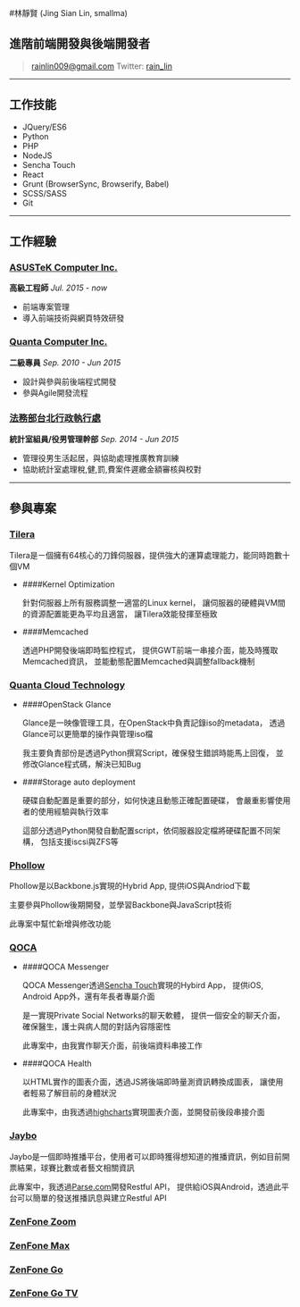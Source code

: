 #林靜賢 (Jing Sian Lin, smallma)
## 進階前端開發與後端開發者

> [rainlin009@gmail.com](rainlin009@gmail.com)
> Twitter: [rain_lin](https://twitter.com/rain_lin)

-----

## 工作技能

* JQuery/ES6
* Python
* PHP
* NodeJS
* Sencha Touch
* React
* Grunt (BrowserSync, Browserify, Babel)
* SCSS/SASS
* Git

-----

## 工作經驗

### [ASUSTeK Computer Inc.](http://www.asus.com/)

__高級工程師__ *Jul. 2015 - now*

* 前端專案管理
* 導入前端技術與網頁特效研發


### [Quanta Computer Inc.](http://www.quantatw.com/)

__二級專員__ *Sep. 2010 - Jun 2015*

* 設計與參與前後端程式開發
* 參與Agile開發流程


### [法務部台北行政執行處](http://www.tpk.moj.gov.tw/mp030.html)

__統計室組員/役男管理幹部__ *Sep. 2014 - Jun 2015* 

* 管理役男生活起居，與協助處理推廣教育訓練
* 協助統計室處理稅,健,罰,費案件遲繳金額審核與校對


-----


## 參與專案

### [Tilera](https://en.wikipedia.org/wiki/TILE64)
Tilera是ㄧ個擁有64核心的刀鋒伺服器，提供強大的運算處理能力，能同時跑數十個VM

- ####Kernel Optimization

    針對伺服器上所有服務調整一適當的Linux kernel，
    讓伺服器的硬體與VM間的資源配置能更為平均且適當，
    讓Tilera效能發揮至極致

- ####Memcached

    透過PHP開發後端即時監控程式，
    提供GWT前端一串接介面，能及時獲取Memcached資訊，
    並能動態配置Memcached與調整fallback機制


### [Quanta Cloud Technology](http://www.qct.io/)

- ####OpenStack Glance

    Glance是一映像管理工具，在OpenStack中負責記錄iso的metadata，
    透過Glance可以更簡單的操作與管理iso檔

    我主要負責部份是透過Python撰寫Script，確保發生錯誤時能馬上回復，
    並修改Glance程式碼，解決已知Bug

- ####Storage auto deployment

    硬碟自動配置是重要的部分，如何快速且動態正確配置硬碟，
    會嚴重影響使用者的使用經驗與執行效率

    這部分透過Python開發自動配置script，依伺服器設定檔將硬碟配置不同架構，
    包括支援iscsi與ZFS等

### [Phollow](http://www.phollowapp.com/)

Phollow是以Backbone.js實現的Hybrid App,  提供iOS與Andriod下載

主要參與Phollow後期開發，並學習Backbone與JavaScript技術

此專案中幫忙新增與修改功能

### [QOCA](http://www.qoca.net/)

- ####QOCA Messenger

    QOCA Messenger透過[Sencha Touch](https://www.sencha.com/products/touch/)實現的Hybird App，
    提供iOS, Android App外，還有年長者專屬介面

    是一實現Private Social Networks的聊天軟體，
    提供一個安全的聊天介面，確保醫生，護士與病人間的對話內容隱密性

    此專案中，由我實作聊天介面，前後端資料串接工作

- ####QOCA Health

    以HTML實作的圖表介面，透過JS將後端即時量測資訊轉換成圖表，
    讓使用者輕易了解目前的身體狀況

    此專案中，由我透過[highcharts](http://www.highcharts.com/)實現圖表介面，並開發前後段串接介面

### [Jaybo](http://jay.bo/get/)
Jaybo是一個即時推播平台，使用者可以即時獲得想知道的推播資訊，例如目前開票結果，球賽比數或者藝文相關資訊

此專案中，我透過[Parse.com](http://parse.com/)開發Restful API，
提供給iOS與Android，透過此平台可以簡單的發送推播訊息與建立Restful API

### [ZenFone Zoom](www.asus.com/Phone/ZenFone-Zoom-ZX551ML/)

### [ZenFone Max](www.asus.com/Phone/ZenFone-Max-ZC550KL/)

### [ZenFone Go](http://www.asus.com/Phone/ZenFone-Go-ZB551KL/)

### [ZenFone Go TV](http://www.asus.com/Phone/ZenFone-Go-TV-ZB551KL/)
